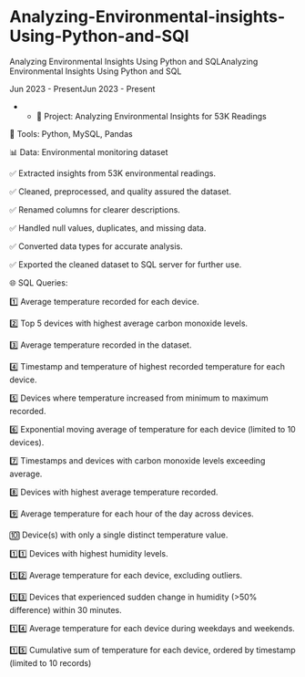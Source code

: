 # Analyzing-Environmental-insights-Using-Python-and-SQl

Analyzing Environmental Insights Using Python and SQLAnalyzing Environmental Insights Using Python and SQL

Jun 2023 - PresentJun 2023 - Present

-
  - 🔬 Project: Analyzing Environmental Insights for 53K Readings

  
🔧 Tools: Python, MySQL, Pandas


📊 Data: Environmental monitoring dataset

✅ Extracted insights from 53K environmental readings.

✅ Cleaned, preprocessed, and quality assured the dataset.

✅ Renamed columns for clearer descriptions.

✅ Handled null values, duplicates, and missing data.

✅ Converted data types for accurate analysis.

✅ Exported the cleaned dataset to SQL server for further use.


🌐 SQL Queries:


 1️⃣ Average temperature recorded for each device.



 
 2️⃣ Top 5 devices with highest average carbon monoxide levels.



 
 3️⃣ Average temperature recorded in the dataset.


 
 4️⃣ Timestamp and temperature of highest recorded temperature for each device.


 
 5️⃣ Devices where temperature increased from minimum to maximum recorded.


 
 6️⃣ Exponential moving average of temperature for each device (limited to 10 devices).

 
 7️⃣ Timestamps and devices with carbon monoxide levels exceeding average.

 
 8️⃣ Devices with highest average temperature recorded.


 
 9️⃣ Average temperature for each hour of the day across devices.

 
🔟 Device(s) with only a single distinct temperature value.


 1️⃣1️⃣ Devices with highest humidity levels.


 
 1️⃣2️⃣ Average temperature for each device, excluding outliers.


 
 1️⃣3️⃣ Devices that experienced sudden change in humidity (\>50% difference) within 30 minutes.

 
 1️⃣4️⃣ Average temperature for each device during weekdays and weekends.

 
 1️⃣5️⃣ Cumulative sum of temperature for each device, ordered by timestamp (limited to 10 records)
